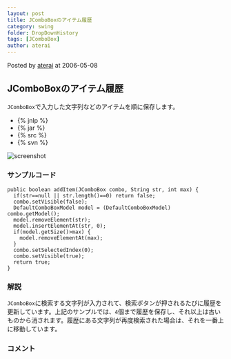 ```yaml
---
layout: post
title: JComboBoxのアイテム履歴
category: swing
folder: DropDownHistory
tags: [JComboBox]
author: aterai
---
```


Posted by [aterai](http://terai.xrea.jp/aterai.html) at 2006-05-08

## JComboBoxのアイテム履歴
`JComboBox`で入力した文字列などのアイテムを順に保存します。

- {% jnlp %}
- {% jar %}
- {% src %}
- {% svn %}

<!-- dummy comment line for breaking list -->

![screenshot](https://lh3.googleusercontent.com/_9Z4BYR88imo/TQTL-2krEbI/AAAAAAAAAYc/9yTnbMmSi1Q/s800/DropDownHistory.png)

### サンプルコード
<pre class="prettyprint"><code>public boolean addItem(JComboBox combo, String str, int max) {
  if(str==null || str.length()==0) return false;
  combo.setVisible(false);
  DefaultComboBoxModel model = (DefaultComboBoxModel) combo.getModel();
  model.removeElement(str);
  model.insertElementAt(str, 0);
  if(model.getSize()&gt;max) {
    model.removeElementAt(max);
  }
  combo.setSelectedIndex(0);
  combo.setVisible(true);
  return true;
}
</code></pre>

### 解説
`JComboBox`に検索する文字列が入力されて、検索ボタンが押されるたびに履歴を更新しています。上記のサンプルでは、`4`個まで履歴を保存し、それ以上は古いものから消されます。履歴にある文字列が再度検索された場合は、それを一番上に移動しています。

### コメント
